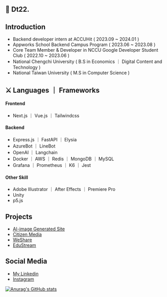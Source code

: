 ## 🦜 Dt22. 
## Introduction
 - Backend developer intern at ACCUHit ( 2023.09 ~ 2024.01 )
 - Appworks School Backend Campus Program ( 2023.06 ~ 2023.08 )
 - Core Team Member & Developer in NCCU Google Developer Student Club ( 2022.10 ~ 2023.06 )
 - National Chengchi University ( B.S in Economics ｜ Digital Content and Technology )
 - National Taiwan University ( M.S in Computer Science )

## ⚔ Languages ｜ Frameworks
#### Frontend
- Next.js ｜ Vue.js ｜ Tailwindcss
#### Backend
- Express.js ｜ FastAPI ｜ Elysia
- AzureBot ｜ LineBot 
- OpenAI ｜ Langchain
- Docker ｜ AWS ｜ Redis ｜ MongoDB ｜ MySQL
- Grafana ｜ Prometheus ｜ K6 ｜ Jest
#### Other Skill
- Adobe Illustrator ｜ After Effects ｜ Premiere Pro
- Unity
- p5.js


## Projects
- [AI-image Generated Site](https://github.com/Distant22/AI-generate-site)
- [Citizen Media](https://github.com/CitizenMedia-TW/citizen-media)
- [WeShare](https://github.com/Distant22/WeShare.git)
- [EduStream](https://github.com/tsaichiehhuang/EduStream_OnlineLearningPlatform)



## Social Media
- [My Linkedin](https://www.linkedin.com/in/%E8%A1%8C%E9%81%A0-%E7%8E%8B-79567b227/)
- [Instagram](https://www.instagram.com/distant.22/)

[![Anurag's GitHub stats](https://github-readme-stats.vercel.app/api?username=distant22&show_icons=true&theme=dark)](https://github.com/anuraghazra/github-readme-stats)

<!--
**Distant22/Distant22** is a ✨ _special_ ✨ repository because its `README.md` (this file) appears on your GitHub profile.

Here are some ideas to get you started:

- 🔭 I’m currently working on ...
- 🌱 I’m currently learning ...
- 👯 I’m looking to collaborate on ...
- 🤔 I’m looking for help with ...
- 💬 Ask me about ...
- 📫 How to reach me: ...
- 😄 Pronouns: ...
- ⚡ Fun fact: ...
-->
